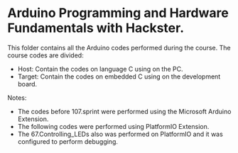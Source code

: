 # Arduino Programming and Hardware Fundamentals with Hackster.

This folder contains all the Arduino codes performed during the course. The course codes are divided:
- Host: Contain the codes on language C using on the PC.
- Target: Contain the codes on embedded C using on the development board.
 
Notes: 
- The codes before 107.sprint were performed using the Microsoft Arduino Extension. 
- The following codes were performed using PlatformIO Extension. 
- The 67.Controlling_LEDs also was performed on PlatformIO and it was configured to perform debugging.
